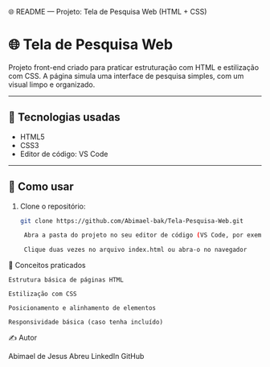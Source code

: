 🌐 README — Projeto: Tela de Pesquisa Web (HTML + CSS)

# 🌐 Tela de Pesquisa Web

Projeto front-end criado para praticar estruturação com HTML e estilização com CSS. A página simula uma interface de pesquisa simples, com um visual limpo e organizado.

---

## 🚀 Tecnologias usadas

- HTML5
- CSS3
- Editor de código: VS Code

---

## 🔧 Como usar

1. Clone o repositório:
   ```bash
   git clone https://github.com/Abimael-bak/Tela-Pesquisa-Web.git

    Abra a pasta do projeto no seu editor de código (VS Code, por exemplo)

    Clique duas vezes no arquivo index.html ou abra-o no navegador

🧠 Conceitos praticados

    Estrutura básica de páginas HTML

    Estilização com CSS

    Posicionamento e alinhamento de elementos

    Responsividade básica (caso tenha incluído)

✍️ Autor

Abimael de Jesus Abreu
LinkedIn
GitHub

